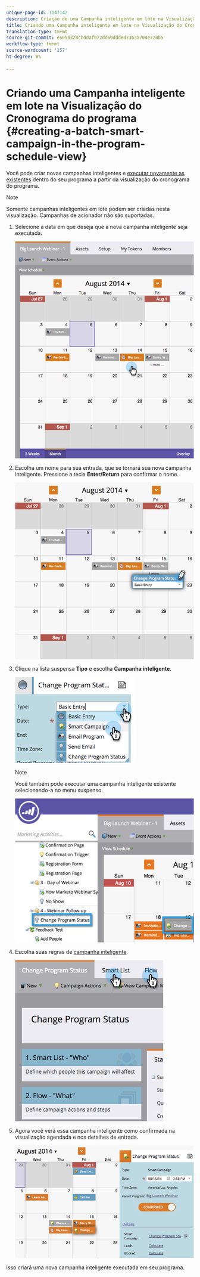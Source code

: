 ```yaml
---
unique-page-id: 1147142
description: Criação de uma Campanha inteligente em lote na Visualização do Cronograma do programa - Documentos do marketing - Documentação do produto
title: Criando uma Campanha inteligente em lote na Visualização do Cronograma do programa
translation-type: tm+mt
source-git-commit: e5050328cbddaf072dd60ddd8d7363a704e720b5
workflow-type: tm+mt
source-wordcount: '157'
ht-degree: 0%

---
```



# Criando uma Campanha inteligente em lote na Visualização do Cronograma do programa {#creating-a-batch-smart-campaign-in-the-program-schedule-view}

Você pode criar novas campanhas inteligentes e [executar novamente as existentes](/help/marketo/product-docs/core-marketo-concepts/programs/program-schedule-view/rerun-a-smart-campaign-in-the-program-schedule-view.md) dentro do seu programa a partir da visualização do cronograma do programa.

>[!NOTE]
>
>Somente campanhas inteligentes em lote podem ser criadas nesta visualização. Campanhas de acionador não são suportadas.

1. Selecione a data em que deseja que a nova campanha inteligente seja executada.

   ![](assets/image2014-9-23-15-3a28-3a20.png)

1. Escolha um nome para sua entrada, que se tornará sua nova campanha inteligente. Pressione a tecla **Enter/Return** para confirmar o nome.

   ![](assets/image2014-9-23-15-3a28-3a28.png)

1. Clique na lista suspensa **Tipo** e escolha **Campanha inteligente**.

   ![](assets/typechoose.png)

   >[!NOTE]
   >
   >Você também pode executar uma campanha inteligente existente selecionando-a no menu suspenso.

   ![](assets/four.png)

1. Escolha suas regras de [campanha inteligente](/help/marketo/product-docs/core-marketo-concepts/smart-campaigns/creating-a-smart-campaign/create-a-new-smart-campaign.md).

   ![](assets/changeprogramstatus-hands.png)

1. Agora você verá essa campanha inteligente como confirmada na visualização agendada e nos detalhes de entrada.

   ![](assets/image2014-9-23-15-3a29-3a57.png)

Isso criará uma nova campanha inteligente executada em seu programa.
